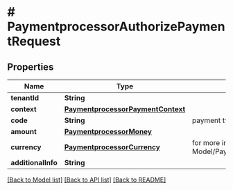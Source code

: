 # # PaymentprocessorAuthorizePaymentRequest


## Properties 


Name | Type | Description | Notes
------------ | ------------- | ------------- | -------------
**tenantId**| **String** |   |
**context**| [**PaymentprocessorPaymentContext**](PaymentprocessorPaymentContext.md) |   | [optional]
**code**| **String** | payment type stripe, paypal..  |
**amount**| [**PaymentprocessorMoney**](PaymentprocessorMoney.md) |   | [optional]
**currency**| [**PaymentprocessorCurrency**](PaymentprocessorCurrency.md) |  for more information please, see Model/PaymentprocessorCurrency.php  | [optional] [default to PaymentprocessorCurrency.XXX]
**additionalInfo**| **String** |   | [optional]


[[Back to Model list]](../../README.md#models) [[Back to API list]](../../README.md#endpoints) [[Back to README]](../../README.md)

